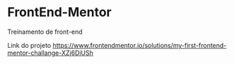 # FrontEnd-Mentor
Treinamento de front-end

Link do projeto https://www.frontendmentor.io/solutions/my-first-frontend-mentor-challange-XZj6DiUSh
